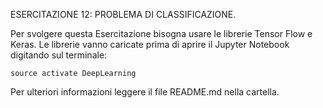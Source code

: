 ESERCITAZIONE 12: PROBLEMA DI CLASSIFICAZIONE.

Per svolgere questa Esercitazione bisogna usare le librerie Tensor Flow e Keras. 
Le librerie vanno caricate prima di aprire il Jupyter Notebook digitando sul terminale: 

	source activate DeepLearning

Per ulteriori informazioni leggere il file README.md nella cartella.
